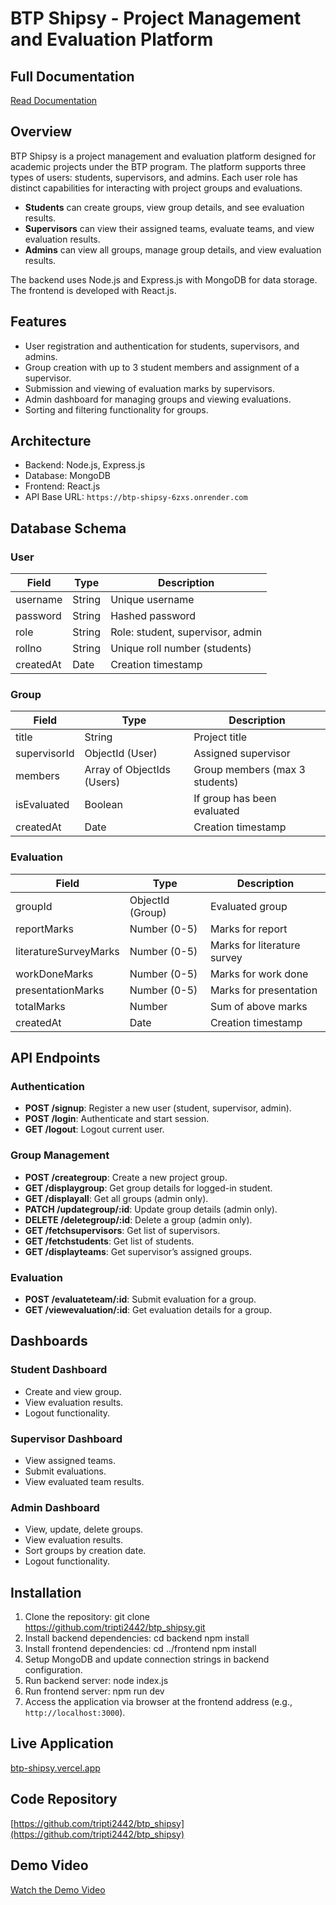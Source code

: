 # BTP Shipsy - Project Management and Evaluation Platform

## Full Documentation
[Read Documentation](https://docs.google.com/document/d/1xrGpOSzHvVVj50_Z9X8UhrMclPkonzFr/edit?usp=sharing&ouid=117958093781975400393&rtpof=true&sd=true)

## Overview
BTP Shipsy is a project management and evaluation platform designed for academic projects under the BTP program. The platform supports three types of users: students, supervisors, and admins. Each user role has distinct capabilities for interacting with project groups and evaluations.

- **Students** can create groups, view group details, and see evaluation results.
- **Supervisors** can view their assigned teams, evaluate teams, and view evaluation results.
- **Admins** can view all groups, manage group details, and view evaluation results.

The backend uses Node.js and Express.js with MongoDB for data storage. The frontend is developed with React.js.

## Features
- User registration and authentication for students, supervisors, and admins.
- Group creation with up to 3 student members and assignment of a supervisor.
- Submission and viewing of evaluation marks by supervisors.
- Admin dashboard for managing groups and viewing evaluations.
- Sorting and filtering functionality for groups.

## Architecture
- Backend: Node.js, Express.js
- Database: MongoDB
- Frontend: React.js
- API Base URL: `https://btp-shipsy-6zxs.onrender.com`

## Database Schema
### User
| Field     | Type    | Description                      |
|-----------|---------|--------------------------------|
| username  | String  | Unique username                 |
| password  | String  | Hashed password                 |
| role      | String  | Role: student, supervisor, admin|
| rollno    | String  | Unique roll number (students)  |
| createdAt | Date    | Creation timestamp             |

### Group
| Field       | Type            | Description                      |
|-------------|-----------------|--------------------------------|
| title       | String          | Project title                  |
| supervisorId| ObjectId (User) | Assigned supervisor             |
| members     | Array of ObjectIds (Users) | Group members (max 3 students)|
| isEvaluated | Boolean         | If group has been evaluated    |
| createdAt   | Date            | Creation timestamp             |

### Evaluation
| Field              | Type            | Description                      |
|--------------------|-----------------|--------------------------------|
| groupId            | ObjectId (Group)| Evaluated group                 |
| reportMarks        | Number (0-5)    | Marks for report                |
| literatureSurveyMarks| Number (0-5)   | Marks for literature survey    |
| workDoneMarks      | Number (0-5)    | Marks for work done            |
| presentationMarks  | Number (0-5)    | Marks for presentation         |
| totalMarks        | Number          | Sum of above marks             |
| createdAt          | Date            | Creation timestamp             |

## API Endpoints

### Authentication
- **POST /signup**: Register a new user (student, supervisor, admin).
- **POST /login**: Authenticate and start session.
- **GET /logout**: Logout current user.

### Group Management
- **POST /creategroup**: Create a new project group.
- **GET /displaygroup**: Get group details for logged-in student.
- **GET /displayall**: Get all groups (admin only).
- **PATCH /updategroup/:id**: Update group details (admin only).
- **DELETE /deletegroup/:id**: Delete a group (admin only).
- **GET /fetchsupervisors**: Get list of supervisors.
- **GET /fetchstudents**: Get list of students.
- **GET /displayteams**: Get supervisor’s assigned groups.

### Evaluation
- **POST /evaluateteam/:id**: Submit evaluation for a group.
- **GET /viewevaluation/:id**: Get evaluation details for a group.

## Dashboards

### Student Dashboard
- Create and view group.
- View evaluation results.
- Logout functionality.

### Supervisor Dashboard
- View assigned teams.
- Submit evaluations.
- View evaluated team results.

### Admin Dashboard
- View, update, delete groups.
- View evaluation results.
- Sort groups by creation date.
- Logout functionality.

## Installation

1. Clone the repository:
   git clone https://github.com/tripti2442/btp_shipsy.git
2. Install backend dependencies:
   cd backend
   npm install
3. Install frontend dependencies:
   cd ../frontend
   npm install
4. Setup MongoDB and update connection strings in backend configuration.
5. Run backend server:
   node index.js
6. Run frontend server:
   npm run dev
7. Access the application via browser at the frontend address (e.g., `http://localhost:3000`).


## Live Application
[btp-shipsy.vercel.app](https://btp-shipsy.vercel.app)

## Code Repository
[https://github.com/tripti2442/btp_shipsy](https://github.com/tripti2442/btp_shipsy)

## Demo Video
[Watch the Demo Video](https://drive.google.com/file/d/17WelkCE3BTcJY_uBmtnfonCcR--Cm7_Z/view?usp=sharing)



 
